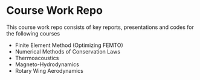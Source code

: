 # Course Work Repo
This course work repo consists of key reports, presentations and codes for the following courses
- Finite Element Method (Optimizing FEMTO)
- Numerical Methods of Conservation Laws
- Thermoacoustics
- Magneto-Hydrodynamics
- Rotary Wing Aerodynamics